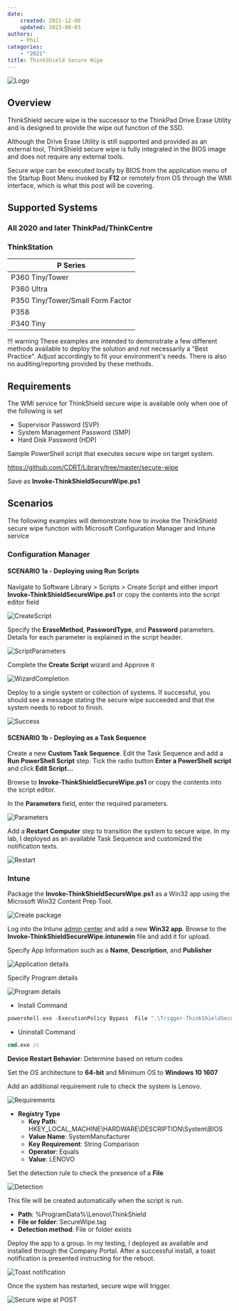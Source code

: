 ```yaml
---
date:
    created: 2021-12-08
    updated: 2023-08-03
authors:
    - Phil
categories:
    - "2021"
title: ThinkShield Secure Wipe
---
```


![Logo](..\img/2021/thinkshield_secure_wipe/thinkshield.jpg)

## Overview

ThinkShield secure wipe is the successor to the ThinkPad Drive Erase Utility and is designed to provide the wipe out function of the SSD.

Although the Drive Erase Utility is still supported and provided as an external tool, ThinkShield secure wipe is fully integrated in the BIOS image and does not require any external tools.

Secure wipe can be executed locally by BIOS from the application menu of the Startup Boot Menu invoked by **F12** or remotely from OS through the WMI interface, which is what this post will be covering.
<!-- more -->
## Supported Systems

### All 2020 and later ThinkPad/ThinkCentre

### ThinkStation

| P Series |
|----------|
| P360 Tiny/Tower |
| P360 Ultra |
| P350 Tiny/Tower/Small Form Factor |
| P358 |
| P340 Tiny |

!!! warning
    These examples are intended to demonstrate a few different methods available to deploy the solution and not necessarily a "Best Practice". Adjust accordingly to fit your environment's needs. There is also no auditing/reporting provided by these methods.

## Requirements

The WMI service for ThinkShield secure wipe is available only when one of the following is set

- Supervisor Password (SVP)
- System Management Password (SMP)
- Hard Disk Password (HDP)

Sample PowerShell script that executes secure wipe on target system.

<https://github.com/CDRT/Library/tree/master/secure-wipe>

Save as **Invoke-ThinkShieldSecureWipe.ps1**

## Scenarios

The following examples will demonstrate how to invoke the ThinkShield secure wipe function with Microsoft Configuration Manager and Intune service

### Configuration Manager

#### SCENARIO 1a - Deploying using Run Scripts

Navigate to Software Library > Scripts > Create Script and either import **Invoke-ThinkShieldSecureWipe.ps1** or copy the contents into the script editor field

![CreateScript](..\img/2021/thinkshield_secure_wipe/image1.jpg)

Specify the **EraseMethod**, **PasswordType**, and **Password** parameters. Details for each parameter is explained in the script header.

![ScriptParameters](..\img/2021/thinkshield_secure_wipe/image2.jpg)

Complete the **Create Script** wizard and Approve it

![WizardCompletion](..\img/2021/thinkshield_secure_wipe/image3.jpg)

Deploy to a single system or collection of systems. If successful, you should see a message stating the secure wipe succeeded and that the system needs to reboot to finish.

![Success](..\img/2021/thinkshield_secure_wipe/image4.jpg)

#### SCENARIO 1b - Deploying as a Task Sequence

Create a new **Custom Task Sequence**. Edit the Task Sequence and add a **Run PowerShell Script** step. Tick the radio button **Enter a PowerShell script** and click **Edit Script...**

Browse to **Invoke-ThinkShieldSecureWipe.ps1** or copy the contents into the script editor.

In the **Parameters** field, enter the required parameters.

![Parameters](..\img/2021/thinkshield_secure_wipe/image5.jpg)

Add a **Restart Computer** step to transition the system to secure wipe. In my lab, I deployed as an available Task Sequence and customized the notification texts.

![Restart](..\img/2021/thinkshield_secure_wipe/image6.jpg)

### Intune

Package the **Invoke-ThinkShieldSecureWipe.ps1** as a Win32 app using the Microsoft Win32 Content Prep Tool.

![Create package](..\img/2021/thinkshield_secure_wipe/image7.jpg)

Log into the Intune [admin center](https://intune.microsoft.com/#view/Microsoft_Intune_DeviceSettings/AppsWindowsMenu/~/windowsApps) and add a new **Win32 app**. Browse to the **Invoke-ThinkShieldSecureWipe.intunewin** file and add it for upload.

Specify App Information such as a **Name**, **Description**, and **Publisher**

![Application details](..\img/2021/thinkshield_secure_wipe/image8.jpg)

Specify Program details

![Program details](..\img/2021/thinkshield_secure_wipe/image9.jpg)

- Install Command

```powershell
powershell.exe -ExecutionPolicy Bypass -File ".\Trigger-ThinkShieldSecureWipe.ps1" -EraseMethod ATAN -PasswordType SVP -Password secretsvp
```

- Uninstall Command

```cmd
cmd.exe /c
```

**Device Restart Behavior**: Determine based on return codes

Set the OS architecture to **64-bit** and Minimum OS to **Windows 10 1607**

Add an additional requirement rule to check the system is Lenovo.

![Requirements](..\img/2021/thinkshield_secure_wipe/image10.jpg)

- **Registry Type**
  - **Key Path**: HKEY_LOCAL_MACHINE\HARDWARE\DESCRIPTION\System\BIOS
  - **Value Name**: SystemManufacturer
  - **Key Requirement**: String Comparison
  - **Operator**: Equals
  - **Value**: LENOVO

Set the detection rule to check the presence of a **File**

![Detection](..\img/2021/thinkshield_secure_wipe/image11.jpg)

This file will be created automatically when the script is run.

- **Path**: %ProgramData%\Lenovo\ThinkShield
- **File or folder**: SecureWipe.tag
- **Detection method**: File or folder exists

Deploy the app to a group. In my testing, I deployed as available and installed through the Company Portal.  After a successful install, a toast notification is presented instructing for the reboot.

![Toast notification](..\img/2021/thinkshield_secure_wipe/image12.jpg)

Once the system has restarted, secure wipe will trigger.

![Secure wipe at POST](..\img/2021/thinkshield_secure_wipe/image13.jpg)
